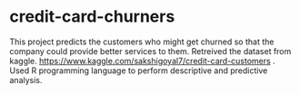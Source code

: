 # credit-card-churners
This project predicts the customers who might get churned so that the company could provide better services to them.
Retreived the dataset from kaggle. https://www.kaggle.com/sakshigoyal7/credit-card-customers .
Used R programming language to perform descriptive and predictive analysis.
